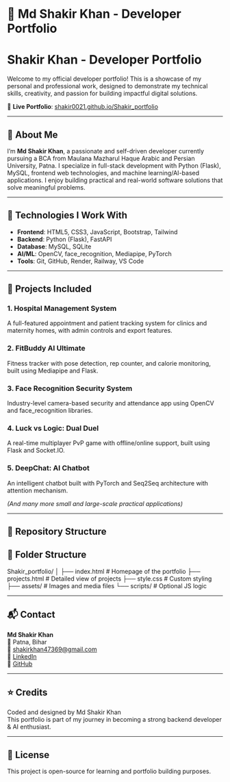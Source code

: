 # 🚀 Md Shakir Khan - Developer Portfolio

# Shakir Khan - Developer Portfolio

Welcome to my official developer portfolio! This is a showcase of my personal and professional work, designed to demonstrate my technical skills, creativity, and passion for building impactful digital solutions.

🔗 **Live Portfolio**: [shakir0021.github.io/Shakir_portfolio](https://shakir0021.github.io/Shakir_portfolio)

---

## 📌 About Me

I’m **Md Shakir Khan**, a passionate and self-driven developer currently pursuing a BCA from Maulana Mazharul Haque Arabic and Persian University, Patna. I specialize in full-stack development with Python (Flask), MySQL, frontend web technologies, and machine learning/AI-based applications. I enjoy building practical and real-world software solutions that solve meaningful problems.

---

## 🧠 Technologies I Work With

- **Frontend**: HTML5, CSS3, JavaScript, Bootstrap, Tailwind
- **Backend**: Python (Flask), FastAPI
- **Database**: MySQL, SQLite
- **AI/ML**: OpenCV, face_recognition, Mediapipe, PyTorch
- **Tools**: Git, GitHub, Render, Railway, VS Code

---

## 🚀 Projects Included

### 1. **Hospital Management System**
A full-featured appointment and patient tracking system for clinics and maternity homes, with admin controls and export features.

### 2. **FitBuddy AI Ultimate**
Fitness tracker with pose detection, rep counter, and calorie monitoring, built using Mediapipe and Flask.

### 3. **Face Recognition Security System**
Industry-level camera-based security and attendance app using OpenCV and face_recognition libraries.

### 4. **Luck vs Logic: Dual Duel**
A real-time multiplayer PvP game with offline/online support, built using Flask and Socket.IO.

### 5. **DeepChat: AI Chatbot**
An intelligent chatbot built with PyTorch and Seq2Seq architecture with attention mechanism.

_(And many more small and large-scale practical applications)_

---

## 📁 Repository Structure
## 📁 Folder Structure

Shakir_portfolio/
│
├── index.html # Homepage of the portfolio
├── projects.html # Detailed view of projects
├── style.css # Custom styling
├── assets/ # Images and media files
└── scripts/ # Optional JS logic


---

## 📬 Contact

**Md Shakir Khan**  
📍 Patna, Bihar  
📧 shakirkhan47369@gmail.com  
🔗 [LinkedIn](https://linkedin.com/in/shakir-khan-9267b0316)  
🔗 [GitHub](https://github.com/Shakir0021)

---

## ⭐ Credits

Coded and designed by Md Shakir Khan  
This portfolio is part of my journey in becoming a strong backend developer & AI enthusiast.

---

## 📌 License

This project is open-source for learning and portfolio building purposes.
